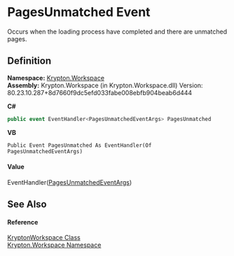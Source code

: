 # PagesUnmatched Event


Occurs when the loading process have completed and there are unmatched pages.



## Definition
**Namespace:** <a href="0dbf488f-9676-a1e5-a949-1b4bcea03d52.md">Krypton.Workspace</a>  
**Assembly:** Krypton.Workspace (in Krypton.Workspace.dll) Version: 80.23.10.287+8d7660f9dc5efd033fabe008ebfb904beab6d444

**C#**
``` C#
public event EventHandler<PagesUnmatchedEventArgs> PagesUnmatched
```
**VB**
``` VB
Public Event PagesUnmatched As EventHandler(Of PagesUnmatchedEventArgs)
```



#### Value
EventHandler(<a href="7942b90a-3305-7c37-c68f-95df2f03531e.md">PagesUnmatchedEventArgs</a>)

## See Also


#### Reference
<a href="a977050a-c9d5-1360-9b5d-5a07a77ae65c.md">KryptonWorkspace Class</a>  
<a href="0dbf488f-9676-a1e5-a949-1b4bcea03d52.md">Krypton.Workspace Namespace</a>  
